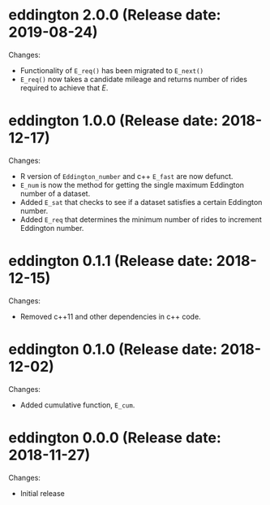 # eddington 2.0.0 (Release date: 2019-08-24)

Changes:

- Functionality of `E_req()` has been migrated to `E_next()`
- `E_req()` now takes a candidate mileage and returns number of rides required to achieve that _E_.

# eddington 1.0.0 (Release date: 2018-12-17)

Changes:

- R version of `Eddington_number` and c++ `E_fast` are now defunct.
- `E_num` is now the method for getting the single maximum Eddington number of a dataset.
- Added `E_sat` that checks to see if a dataset satisfies a certain Eddington number.
- Added `E_req` that determines the minimum number of rides to increment Eddington number.

# eddington 0.1.1 (Release date: 2018-12-15)

Changes:

- Removed c++11 and other dependencies in c++ code.

# eddington 0.1.0 (Release date: 2018-12-02)

Changes:

- Added cumulative function, `E_cum`.

# eddington 0.0.0 (Release date: 2018-11-27)

Changes:

- Initial release

